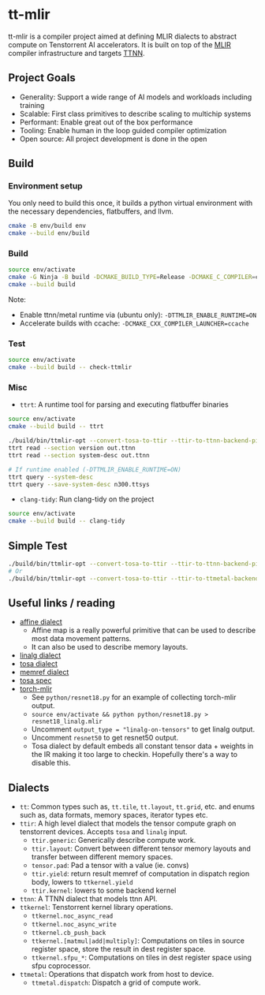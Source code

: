 # tt-mlir

tt-mlir is a compiler project aimed at defining MLIR dialects to abstract compute on Tenstorrent AI accelerators.
It is built on top of the [MLIR](https://mlir.llvm.org/) compiler infrastructure and targets [TTNN](https://github.com/tenstorrent/tt-metal).

## Project Goals

- Generality: Support a wide range of AI models and workloads including training
- Scalable: First class primitives to describe scaling to multichip systems
- Performant: Enable great out of the box performance
- Tooling: Enable human in the loop guided compiler optimization
- Open source: All project development is done in the open

## Build

### Environment setup

You only need to build this once, it builds a python virtual environment with the necessary dependencies, flatbuffers, and llvm.

```bash
cmake -B env/build env
cmake --build env/build
```

### Build

```bash
source env/activate
cmake -G Ninja -B build -DCMAKE_BUILD_TYPE=Release -DCMAKE_C_COMPILER=clang -DCMAKE_CXX_COMPILER=clang++
cmake --build build
```

Note:
- Enable ttnn/metal runtime via (ubuntu only): `-DTTMLIR_ENABLE_RUNTIME=ON`
- Accelerate builds with ccache: `-DCMAKE_CXX_COMPILER_LAUNCHER=ccache`

### Test

```bash
source env/activate
cmake --build build -- check-ttmlir
```

### Misc

- `ttrt`: A runtime tool for parsing and executing flatbuffer binaries
```bash
source env/activate
cmake --build build -- ttrt

./build/bin/ttmlir-opt --convert-tosa-to-ttir --ttir-to-ttnn-backend-pipeline test/ttmlir/simple_eltwise_tosa.mlir
ttrt read --section version out.ttnn
ttrt read --section system-desc out.ttnn

# If runtime enabled (-DTTMLIR_ENABLE_RUNTIME=ON)
ttrt query --system-desc
ttrt query --save-system-desc n300.ttsys
```
- `clang-tidy`: Run clang-tidy on the project
```bash
source env/activate
cmake --build build -- clang-tidy
```

## Simple Test

```bash
./build/bin/ttmlir-opt --convert-tosa-to-ttir --ttir-to-ttnn-backend-pipeline test/ttmlir/simple_eltwise_tosa.mlir
# Or
./build/bin/ttmlir-opt --convert-tosa-to-ttir --ttir-to-ttmetal-backend-pipeline test/ttmlir/simple_eltwise_tosa.mlir
```

## Useful links / reading

- [affine dialect](https://mlir.llvm.org/docs/Dialects/Affine/)
  - Affine map is a really powerful primitive that can be used to describe most data movement patterns.
  - It can also be used to describe memory layouts.
- [linalg dialect](https://mlir.llvm.org/docs/Dialects/Linalg/)
- [tosa dialect](https://mlir.llvm.org/docs/Dialects/TOSA/)
- [memref dialect](https://mlir.llvm.org/docs/Dialects/MemRef/)
- [tosa spec](https://www.mlplatform.org/tosa/tosa_spec.html)
- [torch-mlir](https://github.com/llvm/torch-mlir)
  - See `python/resnet18.py` for an example of collecting torch-mlir output.
  - `source env/activate && python python/resnet18.py > resnet18_linalg.mlir`
  - Uncomment `output_type = "linalg-on-tensors"` to get linalg output.
  - Uncomment `resnet50` to get resnet50 output.
  - Tosa dialect by default embeds all constant tensor data + weights in the IR making it too large to checkin. Hopefully there's a way to disable this.

## Dialects

- `tt`: Common types such as, `tt.tile`, `tt.layout`, `tt.grid`, etc. and enums such as, data formats, memory spaces, iterator types etc.
- `ttir`: A high level dialect that models the tensor compute graph on tenstorrent devices. Accepts `tosa` and `linalg` input.
  - `ttir.generic`: Generically describe compute work.
  - `ttir.layout`: Convert between different tensor memory layouts and transfer between different memory spaces.
  - `tensor.pad`: Pad a tensor with a value (ie. convs)
  - `ttir.yield`: return result memref of computation in dispatch region body, lowers to `ttkernel.yield`
  - `ttir.kernel`: lowers to some backend kernel
- `ttnn`: A TTNN dialect that models ttnn API.
- `ttkernel`: Tenstorrent kernel library operations.
  - `ttkernel.noc_async_read`
  - `ttkernel.noc_async_write`
  - `ttkernel.cb_push_back`
  - `ttkernel.[matmul|add|multiply]`: Computations on tiles in source register space, store the result in dest register space.
  - `ttkernel.sfpu_*`: Computations on tiles in dest register space using sfpu coprocessor.
- `ttmetal`: Operations that dispatch work from host to device.
  - `ttmetal.dispatch`: Dispatch a grid of compute work.
